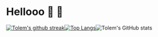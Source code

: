 # Hellooo :wave: 👾


[![Tolem's github streak](https://github-readme-streak-stats.herokuapp.com/?user=tolem)](https://github.com/tolem)[![Top Langs](https://github-readme-stats.vercel.app/api/top-langs/?username=tolem&hide_progress=false)](https://github.com/tolem/github-readme-stats)![Tolem's GitHub stats](https://github-readme-stats.vercel.app/api?username=tolem&show_icons=true&theme=radical)
